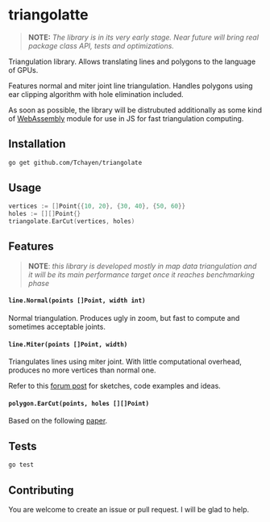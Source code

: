 # triangolatte

> **NOTE:** _The library is in its very early stage. Near future will bring real package class API, tests and optimizations._

Triangulation library. Allows translating lines and polygons to the language of GPUs.

Features normal and miter joint line triangulation. Handles polygons using ear clipping algorithm with hole elimination included.

As soon as possible, the library will be distrubuted additionally as some kind of [WebAssembly](https://webassembly.org/) module for use in JS for fast triangulation computing.

## Installation

```bash
go get github.com/Tchayen/triangolate
```

## Usage

```go
vertices := []Point{{10, 20}, {30, 40}, {50, 60}}
holes := [][]Point{}
triangolate.EarCut(vertices, holes)
```

## Features

> **NOTE**: _this library is developed mostly in map data triangulation and it will be its main performance target once it reaches benchmarking phase_

#### `line.Normal(points []Point, width int)`
Normal triangulation. Produces ugly in zoom, but fast to compute and sometimes acceptable joints.

#### `line.Miter(points []Point, width)`

Triangulates lines using miter joint. With little computational overhead, produces no more vertices than normal one.

Refer to this [forum post](https://forum.libcinder.org/topic/smooth-thick-lines-using-geometry-shader) for sketches, code examples and ideas.

#### `polygon.EarCut(points, holes [][]Point)`

Based on the following [paper](https://www.geometrictools.com/Documentation/TriangulationByEarClipping.pdf).

## Tests

```bash
go test
```

## Contributing

You are welcome to create an issue or pull request. I will be glad to help.
